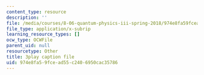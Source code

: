 ```yaml
---
content_type: resource
description: ''
file: /media/courses/8-06-quantum-physics-iii-spring-2018/974e8fa59fcead55c2406950cac35786_tmKD8T_Lm2I.srt
file_type: application/x-subrip
learning_resource_types: []
ocw_type: OCWFile
parent_uid: null
resourcetype: Other
title: 3play caption file
uid: 974e8fa5-9fce-ad55-c240-6950cac35786
---
```

